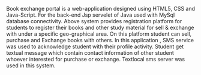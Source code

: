 Book exchange portal is a web-application designed using HTML5, CSS and Java-Script. For the back-end Jsp servelet of Java used with MySql database connectivity.
Above system provides registration platform for students to register their books and other study material for sell & exchange with under a specific geo-graphical area. On this platform student can sell, purchase and Exchange books with others. In this application , SMS service was used to acknowledge student with their profile activity. Student get textual message which contain contact information of other student whoever interested for purchase or exchange. Textlocal sms server was used in this system.
